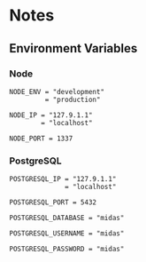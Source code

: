
Notes
=====

Environment Variables
---------------------

### Node

```
NODE_ENV = "development"
         = "production"

NODE_IP = "127.9.1.1"
        = "localhost"

NODE_PORT = 1337
```

### PostgreSQL

```
POSTGRESQL_IP = "127.9.1.1"
              = "localhost"

POSTGRESQL_PORT = 5432

POSTGRESQL_DATABASE = "midas"

POSTGRESQL_USERNAME = "midas"

POSTGRESQL_PASSWORD = "midas"
```